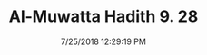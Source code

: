 ---
title        : "Al-Muwatta Hadith 9. 28"
date         : 7/25/2018 12:29:19 PM
draft        : false
type         : "hadith"
layout       : "hadith"
BookCode     : "AMH"
VolumeNumber : "9"
HadithNumber : "28"
categories  :  ["Prayer, Shortening - Voluntary Prayers while Traveling, by Day and at Night, and Praying on a Riding Beast"]
---